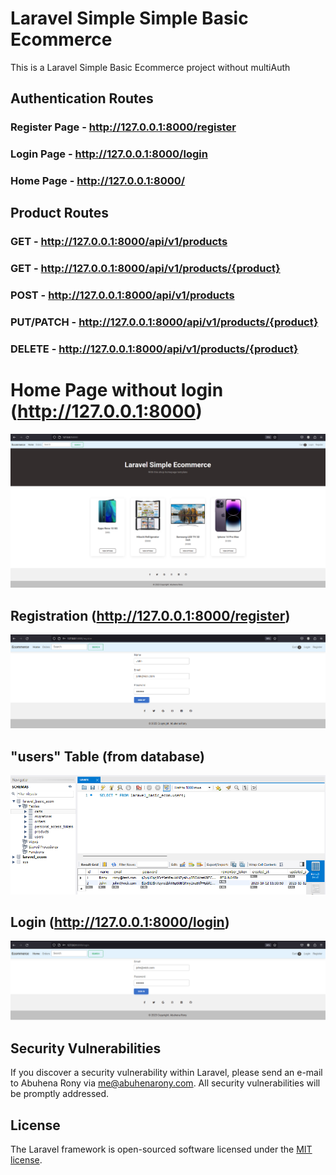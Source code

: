 # Laravel Simple Simple Basic Ecommerce

<p>This is a Laravel Simple Basic Ecommerce project without multiAuth</p>


## Authentication Routes

### Register Page - http://127.0.0.1:8000/register

### Login Page - http://127.0.0.1:8000/login

### Home Page - http://127.0.0.1:8000/


## Product Routes

### GET - http://127.0.0.1:8000/api/v1/products

### GET - http://127.0.0.1:8000/api/v1/products/{product}

### POST - http://127.0.0.1:8000/api/v1/products

### PUT/PATCH - http://127.0.0.1:8000/api/v1/products/{product}

### DELETE - http://127.0.0.1:8000/api/v1/products/{product}

# Home Page without login (http://127.0.0.1:8000)
![home](https://github.com/EngrAbuhena/laravel-simple-ecommerce/blob/photos/photos/0.home-page.png?raw=true)

## Registration (http://127.0.0.1:8000/register)
![registerapi](https://github.com/EngrAbuhena/laravel-simple-ecommerce/blob/photos/photos/1.register.png?raw=true)

## "users" Table (from database)
![users](https://github.com/EngrAbuhena/laravel-simple-ecommerce/blob/photos/photos/2.user-added-into-database.png?raw=true)

## Login (http://127.0.0.1:8000/login)
![loginapi](https://github.com/EngrAbuhena/laravel-simple-ecommerce/blob/photos/photos/3.login.png?raw=true)



## Security Vulnerabilities

If you discover a security vulnerability within Laravel, please send an e-mail to Abuhena Rony via [me@abuhenarony.com](mailto:me@abuhenarony.com). All security vulnerabilities will be promptly addressed.

## License

The Laravel framework is open-sourced software licensed under the [MIT license](https://opensource.org/licenses/MIT).

